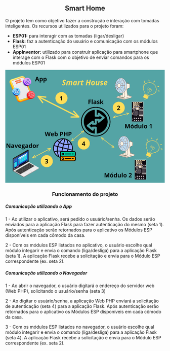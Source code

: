 ## <center>Smart Home</center>

O projeto tem como objetivo fazer a construção e interação com tomadas inteligentes.
Os recursos utilizados para o projeto foram:
- **ESP01:** para interagir com as tomadas (ligar/desligar)
- **Flask:** faz a autenticação do usuário e comunicação com os módulos ESP01
- **AppInventor:** utilizado para construir aplicação para smartphone que interage com o Flask com o objetivo de enviar comandos para os módulos ESP01

![Arquitetura da aplicação](smartHouse.png)

### <center>Funcionamento do projeto</center>

##### _**Comunicação utilizando o App**_
1 - Ao utilizar o aplicativo, será pedido o usuário/senha. Os dados serão enviados para a aplicação Flask para fazer autenticação do mesmo (seta 1). Após autenticação serão retornados para o aplicativo os Módulos ESP disponíveis em cada cômodo da casa.

2 - Com os módulos ESP listados no aplicativo, o usuário escolhe qual módulo integarir e envia o comando (liga/desliga) para a aplicação Flask (seta 1). A aplicação Flask recebe a solicitação e envia para o Módulo ESP correspondente (ex. seta 2).

##### _**Comunicação utilizando o Navegador**_
1 - Ao abrir o navegador, o usuário digitará o endereço do servidor web (Web PHP), solicitando o usuário/senha (seta 3)

2 - Ao digitar o usuário/senha, a aplicação Web PHP enviará a solicitação de autenticação (seta 4) para a aplicação Flask. Após autenticação serão retornados para o aplicativo os Módulos ESP disponíveis em cada cômodo da casa.

3 - Com os módulos ESP listados no navegador, o usuário escolhe qual módulo integarir e envia o comando (liga/desliga) para a aplicação Flask (seta 4). A aplicação Flask recebe a solicitação e envia para o Módulo ESP correspondente (ex. seta 2).